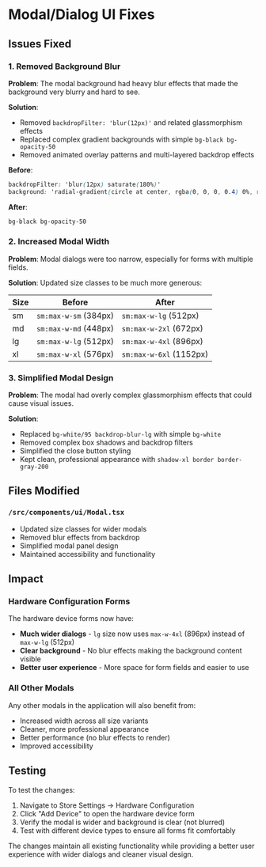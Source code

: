 # Modal/Dialog UI Fixes

## Issues Fixed

### 1. Removed Background Blur
**Problem**: The modal background had heavy blur effects that made the background very blurry and hard to see.

**Solution**: 
- Removed `backdropFilter: 'blur(12px)'` and related glassmorphism effects
- Replaced complex gradient backgrounds with simple `bg-black bg-opacity-50`
- Removed animated overlay patterns and multi-layered backdrop effects

**Before**:
```css
backdropFilter: 'blur(12px) saturate(180%)'
background: 'radial-gradient(circle at center, rgba(0, 0, 0, 0.4) 0%, rgba(0, 0, 0, 0.6) 100%)'
```

**After**:
```css
bg-black bg-opacity-50
```

### 2. Increased Modal Width
**Problem**: Modal dialogs were too narrow, especially for forms with multiple fields.

**Solution**: Updated size classes to be much more generous:

| Size | Before | After |
|------|--------|-------|
| sm   | `sm:max-w-sm` (384px) | `sm:max-w-lg` (512px) |
| md   | `sm:max-w-md` (448px) | `sm:max-w-2xl` (672px) |
| lg   | `sm:max-w-lg` (512px) | `sm:max-w-4xl` (896px) |
| xl   | `sm:max-w-xl` (576px) | `sm:max-w-6xl` (1152px) |

### 3. Simplified Modal Design
**Problem**: The modal had overly complex glassmorphism effects that could cause visual issues.

**Solution**:
- Replaced `bg-white/95 backdrop-blur-lg` with simple `bg-white`
- Removed complex box shadows and backdrop filters
- Simplified the close button styling
- Kept clean, professional appearance with `shadow-xl border border-gray-200`

## Files Modified

### `/src/components/ui/Modal.tsx`
- Updated size classes for wider modals
- Removed blur effects from backdrop
- Simplified modal panel design
- Maintained accessibility and functionality

## Impact

### Hardware Configuration Forms
The hardware device forms now have:
- **Much wider dialogs** - `lg` size now uses `max-w-4xl` (896px) instead of `max-w-lg` (512px)
- **Clear background** - No blur effects making the background content visible
- **Better user experience** - More space for form fields and easier to use

### All Other Modals
Any other modals in the application will also benefit from:
- Increased width across all size variants
- Cleaner, more professional appearance
- Better performance (no blur effects to render)
- Improved accessibility

## Testing

To test the changes:
1. Navigate to Store Settings → Hardware Configuration
2. Click "Add Device" to open the hardware device form
3. Verify the modal is wider and background is clear (not blurred)
4. Test with different device types to ensure all forms fit comfortably

The changes maintain all existing functionality while providing a better user experience with wider dialogs and cleaner visual design.
